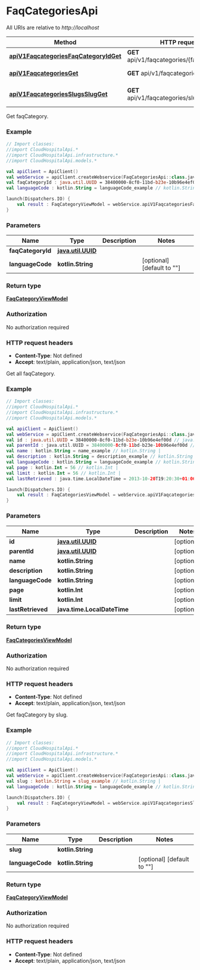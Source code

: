# FaqCategoriesApi

All URIs are relative to *http://localhost*

Method | HTTP request | Description
------------- | ------------- | -------------
[**apiV1FaqcategoriesFaqCategoryIdGet**](FaqCategoriesApi.md#apiV1FaqcategoriesFaqCategoryIdGet) | **GET** api/v1/faqcategories/{faqCategoryId} | Get faqCategory.
[**apiV1FaqcategoriesGet**](FaqCategoriesApi.md#apiV1FaqcategoriesGet) | **GET** api/v1/faqcategories | Get all faqCategory.
[**apiV1FaqcategoriesSlugsSlugGet**](FaqCategoriesApi.md#apiV1FaqcategoriesSlugsSlugGet) | **GET** api/v1/faqcategories/slugs/{slug} | Get faqCategory by slug.



Get faqCategory.

### Example
```kotlin
// Import classes:
//import CloudHospitalApi.*
//import CloudHospitalApi.infrastructure.*
//import CloudHospitalApi.models.*

val apiClient = ApiClient()
val webService = apiClient.createWebservice(FaqCategoriesApi::class.java)
val faqCategoryId : java.util.UUID = 38400000-8cf0-11bd-b23e-10b96e4ef00d // java.util.UUID | 
val languageCode : kotlin.String = languageCode_example // kotlin.String | 

launch(Dispatchers.IO) {
    val result : FaqCategoryViewModel = webService.apiV1FaqcategoriesFaqCategoryIdGet(faqCategoryId, languageCode)
}
```

### Parameters

Name | Type | Description  | Notes
------------- | ------------- | ------------- | -------------
 **faqCategoryId** | [**java.util.UUID**](.md)|  |
 **languageCode** | **kotlin.String**|  | [optional] [default to &quot;&quot;]

### Return type

[**FaqCategoryViewModel**](FaqCategoryViewModel.md)

### Authorization

No authorization required

### HTTP request headers

 - **Content-Type**: Not defined
 - **Accept**: text/plain, application/json, text/json


Get all faqCategory.

### Example
```kotlin
// Import classes:
//import CloudHospitalApi.*
//import CloudHospitalApi.infrastructure.*
//import CloudHospitalApi.models.*

val apiClient = ApiClient()
val webService = apiClient.createWebservice(FaqCategoriesApi::class.java)
val id : java.util.UUID = 38400000-8cf0-11bd-b23e-10b96e4ef00d // java.util.UUID | 
val parentId : java.util.UUID = 38400000-8cf0-11bd-b23e-10b96e4ef00d // java.util.UUID | 
val name : kotlin.String = name_example // kotlin.String | 
val description : kotlin.String = description_example // kotlin.String | 
val languageCode : kotlin.String = languageCode_example // kotlin.String | 
val page : kotlin.Int = 56 // kotlin.Int | 
val limit : kotlin.Int = 56 // kotlin.Int | 
val lastRetrieved : java.time.LocalDateTime = 2013-10-20T19:20:30+01:00 // java.time.LocalDateTime | 

launch(Dispatchers.IO) {
    val result : FaqCategoriesViewModel = webService.apiV1FaqcategoriesGet(id, parentId, name, description, languageCode, page, limit, lastRetrieved)
}
```

### Parameters

Name | Type | Description  | Notes
------------- | ------------- | ------------- | -------------
 **id** | [**java.util.UUID**](.md)|  | [optional]
 **parentId** | [**java.util.UUID**](.md)|  | [optional]
 **name** | **kotlin.String**|  | [optional]
 **description** | **kotlin.String**|  | [optional]
 **languageCode** | **kotlin.String**|  | [optional]
 **page** | **kotlin.Int**|  | [optional]
 **limit** | **kotlin.Int**|  | [optional]
 **lastRetrieved** | **java.time.LocalDateTime**|  | [optional]

### Return type

[**FaqCategoriesViewModel**](FaqCategoriesViewModel.md)

### Authorization

No authorization required

### HTTP request headers

 - **Content-Type**: Not defined
 - **Accept**: text/plain, application/json, text/json


Get faqCategory by slug.

### Example
```kotlin
// Import classes:
//import CloudHospitalApi.*
//import CloudHospitalApi.infrastructure.*
//import CloudHospitalApi.models.*

val apiClient = ApiClient()
val webService = apiClient.createWebservice(FaqCategoriesApi::class.java)
val slug : kotlin.String = slug_example // kotlin.String | 
val languageCode : kotlin.String = languageCode_example // kotlin.String | 

launch(Dispatchers.IO) {
    val result : FaqCategoryViewModel = webService.apiV1FaqcategoriesSlugsSlugGet(slug, languageCode)
}
```

### Parameters

Name | Type | Description  | Notes
------------- | ------------- | ------------- | -------------
 **slug** | **kotlin.String**|  |
 **languageCode** | **kotlin.String**|  | [optional] [default to &quot;&quot;]

### Return type

[**FaqCategoryViewModel**](FaqCategoryViewModel.md)

### Authorization

No authorization required

### HTTP request headers

 - **Content-Type**: Not defined
 - **Accept**: text/plain, application/json, text/json

